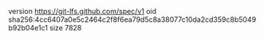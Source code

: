 version https://git-lfs.github.com/spec/v1
oid sha256:4cc6407a0e5c2464c2f8f6ea79d5c8a38077c10da2cd359c8b5049b92b04e1c1
size 7828
